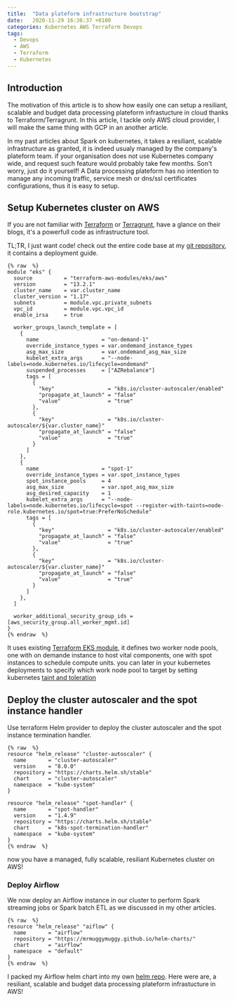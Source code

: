 ```yaml
---
title:  "Data plateform infrastructure bootstrap"
date:   2020-11-29 16:36:37 +0100
categories: Kubernetes AWS Terraform Devops
tags:
  - Devops
  - AWS
  - Terraform
  - Kubernetes
---
```


## Introduction
The motivation of this article is to show how easily one can setup a resiliant, scalable and budget data processing plateform infrastucture in cloud thanks to Terraform/Terragrunt. In this article, I tackle only AWS cloud provider, I will make the same thing with GCP in an another article.

In my past articles about Spark on kubernetes, it takes a resiliant, scalable infrastructure as granted, it is indeed usualy managed by the company's plateform team. if your organisation does not use Kubernetes company wide, and request such feature would probably take few months. Son't worry, just do it yourself! A Data processing plateform has no intention to manage any incoming traffic, service mesh or dns/ssl certificates configurations, thus it is easy to setup.

## Setup Kubernetes cluster on AWS
If you are not familiar with [Terraform](https://blog.gruntwork.io/an-introduction-to-terraform-f17df9c6d180) or [Terragrunt](https://blog.gruntwork.io/terragrunt-how-to-keep-your-terraform-code-dry-and-maintainable-f61ae06959d8), have a glance on their blogs, it's a powerfull code as infrastructure tool. 

TL;TR, I just want code! check out the entire code base at my [git repository](https://github.com/mrmuggymuggy/terragrunt-dataplaform-bootstrap), it contains a deployment guide.

```
{% raw  %}
module "eks" {
  source          = "terraform-aws-modules/eks/aws"
  version         = "13.2.1"
  cluster_name    = var.cluster_name
  cluster_version = "1.17"
  subnets         = module.vpc.private_subnets
  vpc_id          = module.vpc.vpc_id
  enable_irsa     = true

  worker_groups_launch_template = [
    {
      name                    = "on-demand-1"
      override_instance_types = var.ondemand_instance_types
      asg_max_size            = var.ondemand_asg_max_size
      kubelet_extra_args      = "--node-labels=node.kubernetes.io/lifecycle=ondemand"
      suspended_processes     = ["AZRebalance"]
      tags = [
        {
          "key"                 = "k8s.io/cluster-autoscaler/enabled"
          "propagate_at_launch" = "false"
          "value"               = "true"
        },
        {
          "key"                 = "k8s.io/cluster-autoscaler/${var.cluster_name}"
          "propagate_at_launch" = "false"
          "value"               = "true"
        }
      ]
    },
    {
      name                    = "spot-1"
      override_instance_types = var.spot_instance_types
      spot_instance_pools     = 4
      asg_max_size            = var.spot_asg_max_size
      asg_desired_capacity    = 1
      kubelet_extra_args      = "--node-labels=node.kubernetes.io/lifecycle=spot --register-with-taints=node-role.kubernetes.io/spot=true:PreferNoSchedule"
      tags = [
        {
          "key"                 = "k8s.io/cluster-autoscaler/enabled"
          "propagate_at_launch" = "false"
          "value"               = "true"
        },
        {
          "key"                 = "k8s.io/cluster-autoscaler/${var.cluster_name}"
          "propagate_at_launch" = "false"
          "value"               = "true"
        }
      ]
    },
  ]

  worker_additional_security_group_ids = [aws_security_group.all_worker_mgmt.id]
}
{% endraw  %}
```

It uses existing [Terraform EKS module](https://github.com/terraform-aws-modules/terraform-aws-eks/), it defines two worker node pools, one with on demande instance to host vital components, one with spot instances to schedule compute units. you can later in your kubernetes deployments to specify which work node pool to target by setting kubernetes [taint and toleration](https://kubernetes.io/docs/concepts/scheduling-eviction/taint-and-toleration/)

## Deploy the cluster autoscaler and the spot instance handler
Use terraform Helm provider to deploy the cluster autoscaler and the spot instance termination handler.
```
{% raw  %}
resource "helm_release" "cluster-autoscaler" {
  name       = "cluster-autoscaler"
  version    = "8.0.0"
  repository = "https://charts.helm.sh/stable"
  chart      = "cluster-autoscaler"
  namespace  = "kube-system"
}

resource "helm_release" "spot-handler" {
  name       = "spot-handler"
  version    = "1.4.9"
  repository = "https://charts.helm.sh/stable"
  chart      = "k8s-spot-termination-handler"
  namespace  = "kube-system"
}
{% endraw  %}
```
now you have a managed, fully scalable, resiliant Kubernetes cluster on AWS!

### Deploy Airflow
We now deploy an Airflow instance in our cluster to perform Spark streaming jobs or Spark batch ETL as we discussed in my other articles.
```
{% raw  %}
resource "helm_release" "aiflow" {
  name       = "airflow"
  repository = "https://mrmuggymuggy.github.io/helm-charts/"
  chart      = "airflow"
  namespace  = "default"
}
{% endraw  %}
```
I packed my Airflow helm chart into my own [helm repo](https://mrmuggymuggy.github.io/helm-charts/).
Here were are,  a resiliant, scalable and budget data processing plateform infrastucture in AWS!